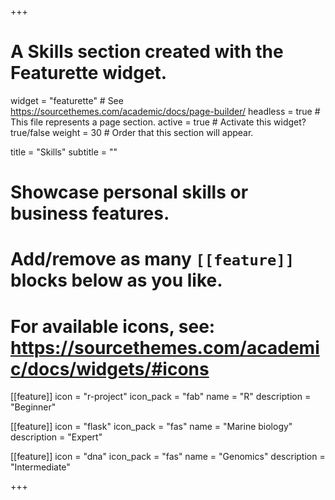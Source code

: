+++
# A Skills section created with the Featurette widget.
widget = "featurette"  # See https://sourcethemes.com/academic/docs/page-builder/
headless = true  # This file represents a page section.
active = true  # Activate this widget? true/false
weight = 30  # Order that this section will appear.

title = "Skills"
subtitle = ""

# Showcase personal skills or business features.
# 
# Add/remove as many `[[feature]]` blocks below as you like.
# 
# For available icons, see: https://sourcethemes.com/academic/docs/widgets/#icons

[[feature]]
  icon = "r-project"
  icon_pack = "fab"
  name = "R"
  description = "Beginner"
  
[[feature]]
  icon = "flask"
  icon_pack = "fas"
  name = "Marine biology"
  description = "Expert"  
  
[[feature]]
  icon = "dna"
  icon_pack = "fas"
  name = "Genomics"
  description = "Intermediate"

+++
